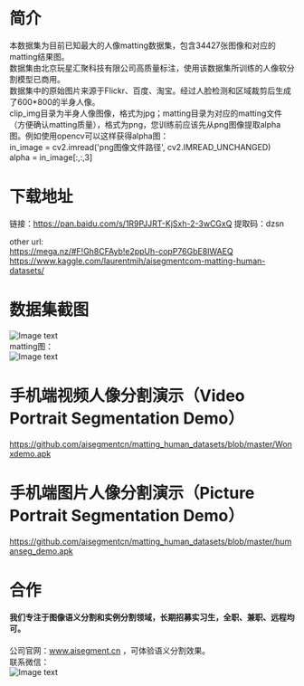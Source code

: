 # 简介
本数据集为目前已知最大的人像matting数据集，包含34427张图像和对应的matting结果图。  
数据集由北京玩星汇聚科技有限公司高质量标注，使用该数据集所训练的人像软分割模型已商用。  
数据集中的原始图片来源于Flickr、百度、淘宝。经过人脸检测和区域裁剪后生成了600*800的半身人像。  
clip_img目录为半身人像图像，格式为jpg；matting目录为对应的matting文件（方便确认matting质量），格式为png，您训练前应该先从png图像提取alpha图。例如使用opencv可以这样获得alpha图：  
in_image = cv2.imread('png图像文件路径', cv2.IMREAD_UNCHANGED)  
alpha = in_image[:,:,3]  
  
# 下载地址
链接：https://pan.baidu.com/s/1R9PJJRT-KjSxh-2-3wCGxQ 
提取码：dzsn 

other url:  
https://mega.nz/#F!Gh8CFAyb!e2ppUh-copP76GbE8IWAEQ  
https://www.kaggle.com/laurentmih/aisegmentcom-matting-human-datasets/
  
# 数据集截图
  ![Image text](https://github.com/aisegmentcn/matting_human_datasets/blob/master/1.png)  
  matting图：  
  ![Image text](https://github.com/aisegmentcn/matting_human_datasets/blob/master/2.png)
  
# 手机端视频人像分割演示（Video Portrait Segmentation Demo）
https://github.com/aisegmentcn/matting_human_datasets/blob/master/Wonxdemo.apk  

# 手机端图片人像分割演示（Picture Portrait Segmentation Demo）
https://github.com/aisegmentcn/matting_human_datasets/blob/master/humanseg_demo.apk  

# 合作
#### 我们专注于图像语义分割和实例分割领域，长期招募实习生，全职、兼职、远程均可。  
公司官网：www.aisegment.cn ，可体验语义分割效果。  
联系微信：  
![Image text](https://github.com/aisegmentcn/matting_human_datasets/blob/master/wx.jpg)
